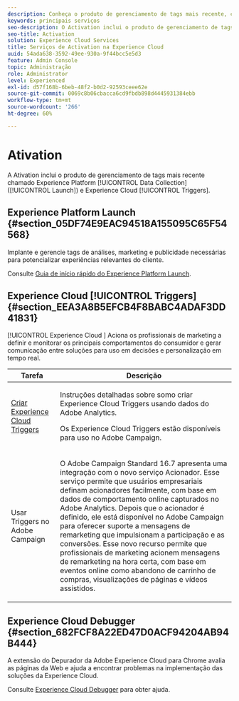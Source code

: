 ```yaml
---
description: Conheça o produto de gerenciamento de tags mais recente, chamado Experience Platform Launch.
keywords: principais serviços
seo-description: O Activation inclui o produto de gerenciamento de tags mais recente, denominado Experience Platform Launch. Dynamic Tag Management (DTM); e Triggers.
seo-title: Activation
solution: Experience Cloud Services
title: Serviços de Activation na Experience Cloud
uuid: 54ada638-3592-49ee-930a-9f44bcc5e5d3
feature: Admin Console
topic: Administração
role: Administrator
level: Experienced
exl-id: d57f168b-6beb-48f2-b0d2-92593ceee62e
source-git-commit: 0069c8b06cbacca6cd9fbdb898d4445931384ebb
workflow-type: tm+mt
source-wordcount: '266'
ht-degree: 60%

---
```


# Ativation

A Ativation inclui o produto de gerenciamento de tags mais recente chamado Experience Platform [!UICONTROL Data Collection] ([!UICONTROL Launch]) e Experience Cloud [!UICONTROL Triggers].

## Experience Platform Launch {#section_05DF74E9EAC94518A155095C65F54568}

Implante e gerencie tags de análises, marketing e publicidade necessárias para potencializar experiências relevantes do cliente.

Consulte [Guia de início rápido do Experience Platform Launch](https://experienceleague.adobe.com/docs/launch/using/get-started/quick-start.html?lang=en).

## Experience Cloud [!UICONTROL Triggers] {#section_EEA3A8B5EFCB4F8BABC4ADAF3DD41831}

[!UICONTROL Experience Cloud ] Aciona os profissionais de marketing a definir e monitorar os principais comportamentos do consumidor e gerar comunicação entre soluções para uso em decisões e personalização em tempo real.

<table id="table_AF6842470172429EA97C9B02163BD0C3"> 
 <thead> 
  <tr> 
   <th colname="col1" class="entry"> Tarefa </th>
   <th colname="col2" class="entry"> Descrição </th>
  </tr> 
 </thead>
 <tbody> 
  <tr> 
   <td colname="col1"> <p> <a href="triggers.md#concept_887B30241B3E4DB0A2553B2996E2D4FB" format="dita" scope="local"> Criar Experience Cloud Triggers </a> </p> </td> 
   <td colname="col2"> <p> Instruções detalhadas sobre somo criar Experience Cloud Triggers usando dados do Adobe Analytics. </p> <p>Os Experience Cloud Triggers estão disponíveis para uso no Adobe Campaign. </p> </td>
  </tr>
  <tr> 
   <td colname="col1"> <p>Usar Triggers no Adobe Campaign </p> </td> 
   <td colname="col2"> <p> O Adobe Campaign Standard 16.7 apresenta uma integração com o novo serviço Acionador. Esse serviço permite que usuários empresariais definam acionadores facilmente, com base em dados de comportamento online capturados no Adobe Analytics. Depois que o acionador é definido, ele está disponível no Adobe Campaign para oferecer suporte a mensagens de remarketing que impulsionam a participação e as conversões. Esse novo recurso permite que profissionais de marketing acionem mensagens de remarketing na hora certa, com base em eventos online como abandono de carrinho de compras, visualizações de páginas e vídeos assistidos. </p> </td>
  </tr>
 </tbody>
</table>


## Experience Cloud Debugger {#section_682FCF8A22ED47D0ACF94204AB94B444}

A extensão do Depurador da Adobe Experience Cloud para Chrome avalia as páginas da Web e ajuda a encontrar problemas na implementação das soluções da Experience Cloud.

Consulte [Experience Cloud Debugger](https://experienceleague.adobe.com/docs/debugger/using/experience-cloud-debugger.html?lang=pt-BR) para obter ajuda.
